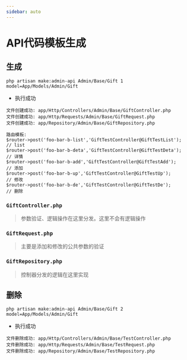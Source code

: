 ```yaml
---
sidebar: auto
---
```


# API代码模板生成

## 生成
```
php artisan make:admin-api Admin/Base/Gift 1 model=App/Models/Admin/Gift
```
- 执行成功
```
文件创建成功: app/Http/Controllers/Admin/Base/GiftController.php
文件创建成功: app/Http/Requests/Admin/Base/GiftRequest.php
文件创建成功: app/Repository/Admin/Base/GiftRepository.php

路由模板:
$router->post('foo-bar-b-list','GiftTestController@GiftTestList');    // list
$router->post('foo-bar-b-deta','GiftTestController@GiftTestDeta');    // 详情
$router->post('foo-bar-b-add','GiftTestController@GiftTestAdd');      // 添加
$router->post('foo-bar-b-up','GiftTestController@GiftTestUp');        // 修改
$router->post('foo-bar-b-de','GiftTestController@GiftTestDe');        // 删除
```

### `GiftController.php`

> 参数验证、逻辑操作在这里分发。这里不会有逻辑操作


### `GiftRequest.php`

> 主要是添加和修改的公共参数的验证


### `GiftRepository.php`

> 控制器分发的逻辑在这里实现

## 删除
```
php artisan make:admin-api Admin/Base/Gift 2 model=App/Models/Admin/Gift
```

- 执行成功
```
文件删除成功: app/Http/Controllers/Admin/Base/TestController.php
文件删除成功: app/Http/Requests/Admin/Base/TestRequest.php
文件删除成功: app/Repository/Admin/Base/TestRepository.php
```